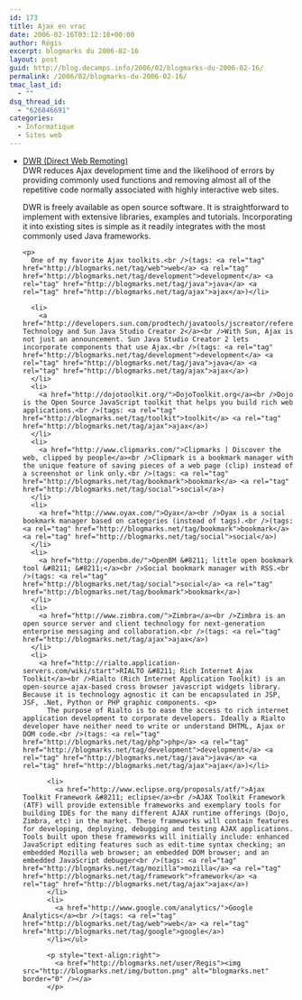 ```yaml
---
id: 173
title: Ajax en vrac
date: 2006-02-16T03:12:18+00:00
author: Régis
excerpt: blogmarks du 2006-02-16
layout: post
guid: http://blog.decamps.info/2006/02/blogmarks-du-2006-02-16/
permalink: /2006/02/blogmarks-du-2006-02-16/
tmac_last_id:
  - ""
dsq_thread_id:
  - "626846691"
categories:
  - Informatique
  - Sites web
---
```

<ul class="blogmarks">
  <li>
    <a href="http://getahead.ltd.uk/dwr">DWR (Direct Web Remoting)</a><br />DWR reduces Ajax development time and the likelihood of errors by providing commonly used functions and removing almost all of the repetitive code normally associated with highly interactive web sites. <p>
      DWR is freely available as open source software. It is straightforward to implement with extensive libraries, examples and tutorials. Incorporating it into existing sites is simple as it readily integrates with the most commonly used Java frameworks.
    </p>
    
    <p>
      One of my favorite Ajax toolkits.<br />(tags: <a rel="tag" href="http://blogmarks.net/tag/web">web</a> <a rel="tag" href="http://blogmarks.net/tag/development">development</a> <a rel="tag" href="http://blogmarks.net/tag/java">java</a> <a rel="tag" href="http://blogmarks.net/tag/ajax">ajax</a>)</li> 
      
      <li>
        <a href="http://developers.sun.com/prodtech/javatools/jscreator/reference/fi/2/ajax.html">AJAX Technology and Sun Java Studio Creator 2</a><br />With Sun, Ajax is not just an announcement. Sun Java Studio Creator 2 lets incorporate components that use Ajax.<br />(tags: <a rel="tag" href="http://blogmarks.net/tag/development">development</a> <a rel="tag" href="http://blogmarks.net/tag/java">java</a> <a rel="tag" href="http://blogmarks.net/tag/ajax">ajax</a>)
      </li>
      <li>
        <a href="http://dojotoolkit.org/">DojoToolkit.org</a><br />Dojo is the Open Source JavaScript toolkit that helps you build rich web applications.<br />(tags: <a rel="tag" href="http://blogmarks.net/tag/toolkit">toolkit</a> <a rel="tag" href="http://blogmarks.net/tag/ajax">ajax</a>)
      </li>
      <li>
        <a href="http://www.clipmarks.com/">Clipmarks | Discover the web, clipped by people</a><br />Clipmark is a bookmark manager with the unique feature of saving pieces of a web page (clip) instead of a screenshot or link only.<br />(tags: <a rel="tag" href="http://blogmarks.net/tag/bookmark">bookmark</a> <a rel="tag" href="http://blogmarks.net/tag/social">social</a>)
      </li>
      <li>
        <a href="http://www.oyax.com/">Oyax</a><br />Oyax is a social bookmark manager based on categories (instead of tags).<br />(tags: <a rel="tag" href="http://blogmarks.net/tag/bookmark">bookmark</a> <a rel="tag" href="http://blogmarks.net/tag/social">social</a>)
      </li>
      <li>
        <a href="http://openbm.de/">OpenBM &#8211; little open bookmark tool &#8211; &#8211;</a><br />Social bookmark manager with RSS.<br />(tags: <a rel="tag" href="http://blogmarks.net/tag/social">social</a> <a rel="tag" href="http://blogmarks.net/tag/bookmark">bookmark</a>)
      </li>
      <li>
        <a href="http://www.zimbra.com/">Zimbra</a><br />Zimbra is an open source server and client technology for next-generation enterprise messaging and collaboration.<br />(tags: <a rel="tag" href="http://blogmarks.net/tag/ajax">ajax</a>)
      </li>
      <li>
        <a href="http://rialto.application-servers.com/wiki/start">RIALTO &#8211; Rich Internet Ajax Toolkit</a><br />Rialto (Rich Internet Application Toolkit) is an open-source ajax-based cross browser javascript widgets library. Because it is technology agnostic it can be encapsulated in JSP, JSF, .Net, Python or PHP graphic components. <p>
          The purpose of Rialto is to ease the access to rich internet application development to corporate developers. Ideally a Rialto developer have neither need to write or understand DHTML, Ajax or DOM code.<br />(tags: <a rel="tag" href="http://blogmarks.net/tag/php">php</a> <a rel="tag" href="http://blogmarks.net/tag/development">development</a> <a rel="tag" href="http://blogmarks.net/tag/java">java</a> <a rel="tag" href="http://blogmarks.net/tag/ajax">ajax</a>)</li> 
          
          <li>
            <a href="http://www.eclipse.org/proposals/atf/">Ajax Toolkit Framework &#8211; eclipse</a><br />AJAX Toolkit Framework (ATF) will provide extensible frameworks and exemplary tools for building IDEs for the many different AJAX runtime offerings (Dojo, Zimbra, etc) in the market. These frameworks will contain features for developing, deploying, debugging and testing AJAX applications. Tools built upon these frameworks will initially include: enhanced JavaScript editing features such as edit-time syntax checking; an embedded Mozilla web browser; an embedded DOM browser; and an embedded JavaScript debugger<br />(tags: <a rel="tag" href="http://blogmarks.net/tag/mozilla">mozilla</a> <a rel="tag" href="http://blogmarks.net/tag/framework">framework</a> <a rel="tag" href="http://blogmarks.net/tag/ajax">ajax</a>)
          </li>
          <li>
            <a href="http://www.google.com/analytics/">Google Analytics</a><br />(tags: <a rel="tag" href="http://blogmarks.net/tag/web">web</a> <a rel="tag" href="http://blogmarks.net/tag/google">google</a>)
          </li></ul> 
          
          <p style="text-align:right">
            <a href="http://blogmarks.net/user/Regis"><img src="http://blogmarks.net/img/button.png" alt="blogmarks.net" border="0" /></a>
          </p>